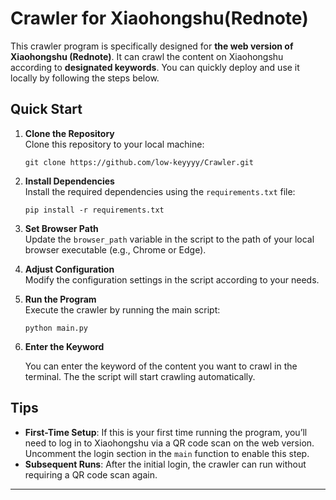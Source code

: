 # Crawler for Xiaohongshu(Rednote)

This crawler program is specifically designed for **the web version of Xiaohongshu (Rednote)**. It can crawl the content on Xiaohongshu according to **designated keywords**. You can quickly deploy and use it locally by following the steps below.

## Quick Start

1. **Clone the Repository**  
   Clone this repository to your local machine:

   ```
   git clone https://github.com/low-keyyyy/Crawler.git
   ```

2. **Install Dependencies**  
   Install the required dependencies using the `requirements.txt` file:

   ```
   pip install -r requirements.txt
   ```

3. **Set Browser Path**  
   Update the `browser_path` variable in the script to the path of your local browser executable (e.g., Chrome or Edge).

4. **Adjust Configuration**  
   Modify the configuration settings in the script according to your needs.

5. **Run the Program**  
   Execute the crawler by running the main script:

   ```
   python main.py
   ```

6. **Enter the Keyword**

   You can enter the keyword of the content you want to crawl in the terminal. The the script will start crawling automatically.

## Tips

- **First-Time Setup**: If this is your first time running the program, you’ll need to log in to Xiaohongshu via a QR code scan on the web version. Uncomment the login section in the `main` function to enable this step.  
- **Subsequent Runs**: After the initial login, the crawler can run without requiring a QR code scan again.

---

